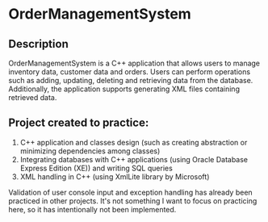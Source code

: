 # OrderManagementSystem

## Description
OrderManagementSystem is a C++ application that allows users to manage inventory data, customer data and orders. Users can perform operations such as adding, updating, deleting and retrieving data from the database. Additionally, the application supports generating XML files containing retrieved data.

## Project created to practice:
1. C++ application and classes design (such as creating abstraction or minimizing dependencies among classes)
2. Integrating databases with C++ applications (using Oracle Database Express Edition (XE)) and writing SQL queries
3. XML handling in C++ (using XmlLite library by Microsoft)

Validation of user console input and exception handling has already been practiced in other projects. It's not something I want to focus on practicing here, so it has intentionally not been implemented.
